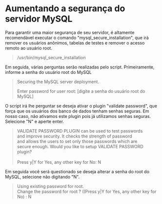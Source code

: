 <h1>Aumentando a segurança do servidor MySQL</h1>

Para garantir uma maior segurança de seu servidor, é altamente recomendável executar o comando "mysql_secure_installation", que irá remover os usuários anônimos, tabelas de testes e remover o acesso remoto ao usuário root. 

<blockquote>
  /usr/bin/mysql_secure_installation
</blockquote>

Em seguida, várias perguntas serão realizadas pelo script. Primeiramente, informe a senha do usuário root do MySQL

<blockquote>
  Securing the MySQL server deployment. </br>

  Enter password for user root: [digite a senha do usuário root do MySQL]
</blockquote>

O script irá lhe perguntar se deseja ativar o plugin "validate password", que força que os usuários dos banco de dados tenham senhas seguras. Em nosso caso, não ativamos este plugin pois já utilizamos senhas seguras. Selecione "N" e aperte enter.

<blockquote>

VALIDATE PASSWORD PLUGIN can be used to test passwords </br>
and improve security. It checks the strength of password  </br>
and allows the users to set only those passwords which are  </br>
secure enough. Would you like to setup VALIDATE PASSWORD plugin?  </br>
</br>
Press y|Y for Yes, any other key for No: N  </br>

</blockquote>
Em seguida você será questionado se deseja alterar a senha do root do MySQL, selecione não digitando "N".

<blockquote>
Using existing password for root.  </br>
Change the password for root ? ((Press y|Y for Yes, any other key for No) : N  </br>
</blockquote>


